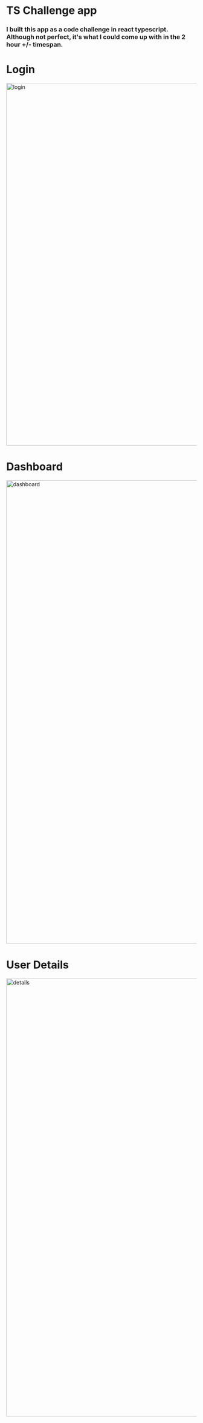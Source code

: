 # TS Challenge app
### I built this app as a code challenge in react typescript. Although not perfect, it's what I could come up with in the 2 hour +/- timespan.

# Login
<img width="959" alt="login" src="https://github.com/lcdonaldson/rct-ts-challenge/assets/11054055/286fb1f3-91e9-4551-bb3c-3fb43c865671">

# Dashboard
<img width="1226" alt="dashboard" src="https://github.com/lcdonaldson/rct-ts-challenge/assets/11054055/159c3fc9-fe00-4b5d-bc49-6988b87aaeca">

# User Details
<img width="1159" alt="details" src="https://github.com/lcdonaldson/rct-ts-challenge/assets/11054055/ac9a4335-03e6-484c-8e4b-f46e35e4b234">





